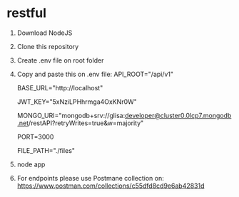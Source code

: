 # restful

1) Download NodeJS
2) Clone this repository
3) Create .env file on root folder
4) Copy and paste this on .env file:
   API_ROOT="/api/v1"
   
   BASE_URL="http://localhost"
   
   JWT_KEY="5xNziLPHhrmga4OxKNr0W"
   
   MONGO_URI="mongodb+srv://glisa:developer@cluster0.0lcp7.mongodb.net/restAPI?retryWrites=true&w=majority"
   
   PORT=3000
   
   FILE_PATH="./files"
5) node app
6) For endpoints please use Postmane collection on:
   https://www.postman.com/collections/c55dfd8cd9e6ab42831d
